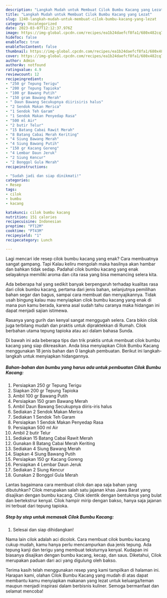 ```yaml
---
description: "Langkah Mudah untuk Membuat Cilok Bumbu Kacang yang Lezat"
title: "Langkah Mudah untuk Membuat Cilok Bumbu Kacang yang Lezat"
slug: 1240-langkah-mudah-untuk-membuat-cilok-bumbu-kacang-yang-lezat
category: Uncategorized
date: 2023-03-07T12:12:37.976Z
image: https://img-global.cpcdn.com/recipes/ea1b24daefcf8fa1/680x482cq70/cilok-bumbu-kacang-foto-resep-utama.jpg
hideToc: false
enableToc: true
enableTocContent: false
thumbnail: https://img-global.cpcdn.com/recipes/ea1b24daefcf8fa1/680x482cq70/cilok-bumbu-kacang-foto-resep-utama.jpg
cover: https://img-global.cpcdn.com/recipes/ea1b24daefcf8fa1/680x482cq70/cilok-bumbu-kacang-foto-resep-utama.jpg
author: Admin
authorAv: notfound
ratingvalue: 4.9
reviewcount: 12
recipeingredient:
- "250 gr Tepung Terigu"
- "200 gr Tepung Tapioka"
- "100 gr Bawang Putih"
- "150 gram Bawang Merah"
- " Daun Bawang Secukupnya diirisiris halus"
- "2 Sendok Makan Merica"
- "1 Sendok Teh Garam"
- "1 Sendok Makan Penyedap Rasa"
- "500 ml Air"
- "2 butir Telur"
- "15 Batang Cabai Rawit Merah"
- "8 Batang Cabai Merah Keriting"
- "4 Siung Bawang Merah"
- "4 Siung Bawang Putih"
- "150 gr Kacang Goreng"
- "4 Lembar Daun Jeruk"
- "2 Siung Kencur"
- "2 Bonggol Gula Merah"
recipeinstructions:

- "Sudah jadi dan siap dinikmati!"
categories:
- Resep
tags:
- cilok
- bumbu
- kacang

katakunci: cilok bumbu kacang 
nutrition: 151 calories
recipecuisine: Indonesian
preptime: "PT12M"
cooktime: "PT43M"
recipeyield: "1"
recipecategory: Lunch

---
```



Lagi mencari ide resep cilok bumbu kacang yang enak? Cara membuatnya sangat gampang. Tapi Kalau keliru mengolah maka hasilnya akan hambar dan bahkan tidak sedap. Padahal cilok bumbu kacang yang enak selayaknya memiliki aroma dan cita rasa yang bisa memancing selera kita.


Ada beberapa hal yang sedikit banyak berpengaruh terhadap kualitas rasa dari cilok bumbu kacang, pertama dari jenis bahan, selanjutnya pemilihan bahan segar dan bagus, sampai cara membuat dan menyajikannya. Tidak usah bingung kalau mau menyiapkan cilok bumbu kacang yang enak di mana pun kamu berada, karena asal sudah tahu caranya maka hidangan ini dapat menjadi sajian istimewa.

Rasanya yang gurih dan kenyal sangat menggugah selera. Cara bikin cilok juga terbilang mudah dan praktis untuk dipraktekkan di Rumah. Cilok berbahan utama tepung tapioka atau aci dalam bahasa Sunda.


Di bawah ini ada beberapa tips dan trik praktis untuk membuat cilok bumbu kacang yang siap dikreasikan. Anda bisa menyiapkan Cilok Bumbu Kacang menggunakan 18 jenis bahan dan 0 langkah pembuatan. Berikut ini langkah-langkah untuk menyiapkan hidangannya.

<!--inarticleads1-->

##### Bahan-bahan dan bumbu yang harus ada untuk pembuatan Cilok Bumbu Kacang:

1. Persiapkan 250 gr Tepung Terigu
1. Siapkan 200 gr Tepung Tapioka
1. Ambil 100 gr Bawang Putih
1. Persiapkan 150 gram Bawang Merah
1. Ambil  Daun Bawang Secukupnya diiris-iris halus
1. Sediakan 2 Sendok Makan Merica
1. Sediakan 1 Sendok Teh Garam
1. Persiapkan 1 Sendok Makan Penyedap Rasa
1. Persiapkan 500 ml Air
1. Ambil 2 butir Telur
1. Sediakan 15 Batang Cabai Rawit Merah
1. Gunakan 8 Batang Cabai Merah Keriting
1. Sediakan 4 Siung Bawang Merah
1. Siapkan 4 Siung Bawang Putih
1. Persiapkan 150 gr Kacang Goreng
1. Persiapkan 4 Lembar Daun Jeruk
1. Sediakan 2 Siung Kencur
1. Gunakan 2 Bonggol Gula Merah


Lantas bagaimana cara membuat cilok dan apa saja bahan yang dibutuhkan? Cilok merupakan salah satu jajanan khas Jawa Barat yang disajikan dengan bumbu kacang. Cilok identik dengan bentuknya yang bulat dan bertekstrur kenyal. Cilok hampir mirip dengan bakso, hanya saja jajanan ini terbuat dari tepung tapioka. 

<!--inarticleads2-->

##### Step by step untuk memasak Cilok Bumbu Kacang:


1. Selesai dan siap dihidangkan!

Nama lain cilok adalah aci dicolok. Cara membuat cilok bumbu kacang cukup mudah, kamu hanya perlu mencampurkan dua jenis tepung. Ada tepung kanji dan terigu yang membuat teksturnya kenyal. Kudapan ini biasanya disajikan dengan bumbu kacang, kecap, dan saus. Diketahui, Cilok merupakan paduan dari aci yang digulung oleh bakso. 

Terima kasih telah menggunakan resep yang kami tampilkan di halaman ini. Harapan kami, olahan Cilok Bumbu Kacang yang mudah di atas dapat membantu kamu menyiapkan makanan yang lezat untuk keluarga/teman maupun menjadi inspirasi dalam berbisnis kuliner. Semoga bermanfaat dan selamat mencoba!
